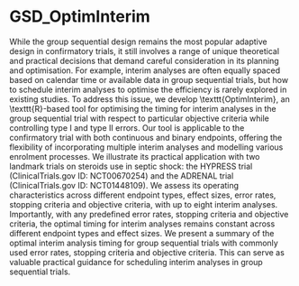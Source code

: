 # GSD_OptimInterim

While the group sequential design remains the most popular adaptive design in confirmatory trials, it still involves a range of unique theoretical and practical decisions that demand careful consideration in its planning and optimisation. For example, interim analyses are often equally spaced based on calendar time or available data in group sequential trials, but how to schedule interim analyses to optimise the efficiency is rarely explored in existing studies. To address this issue, we develop \texttt{OptimInterim}, an \texttt{R}-based tool for optimising the timing for interim analyses in the group sequential trial with respect to particular objective criteria while controlling type I and type II errors. Our tool is applicable to the confirmatory trial with both continuous and binary endpoints, offering the flexibility of incorporating multiple interim analyses and modelling various enrolment processes. We illustrate its practical application with two landmark trials on steroids use in septic shock: the HYPRESS trial (ClinicalTrials.gov ID: NCT00670254) and the ADRENAL trial (ClinicalTrials.gov ID: NCT01448109). We assess its operating characteristics across different endpoint types, effect sizes, error rates, stopping criteria and objective criteria, with up to eight interim analyses. Importantly, with any predefined error rates, stopping criteria and objective criteria, the optimal timing for interim analyses remains constant across different endpoint types and effect sizes. We present a summary of the optimal interim analysis timing for group sequential trials with commonly used error rates, stopping criteria and objective criteria. This can serve as valuable practical guidance for scheduling interim analyses in group sequential trials.
